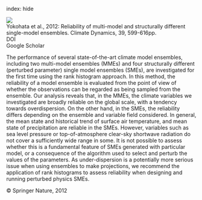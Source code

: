 index: hide

<div class="Citation">
    <div class="Citation-thumb CitationThumb-linked"  data-href="https://doi.org/10.1007/s00382-011-1203-1">
      <img src="https://static.claimspace.cloud/climate-study-static/refs/thumbs/12/Yokohata_et_al_2012-thumb.png" />
    </div>

  <div class="Citation-body">
    <div class="Citation-text">Yokohata et al., 2012: Reliability of multi-model and structurally different single-model ensembles. <span class="Article-journal">Climate Dynamics, </span><span class="Article-volume">39, </span>599-616pp.</div>
    <div class="Citation-links">
      <div class="CitationLink" data-href="https://doi.org/10.1007/s00382-011-1203-1">
        <div class="CitationLink-icon CitationLink-Doi"></div>
        <div class="CitationLink-text">DOI</div>
      </div>
      <div class="CitationLink" data-href="https://scholar.google.com/scholar?q=10.1007/s00382-011-1203-1">
        <div class="CitationLink-icon CitationLink-Scholar"></div>
        <div class="CitationLink-text">Google Scholar</div>
      </div>
    </div>
  </div>
</div>

The performance of several state-of-the-art climate model ensembles, including two multi-model ensembles (MMEs) and four structurally different (perturbed parameter) single model ensembles (SMEs), are investigated for the first time using the rank histogram approach. In this method, the reliability of a model ensemble is evaluated from the point of view of whether the observations can be regarded as being sampled from the ensemble. Our analysis reveals that, in the MMEs, the climate variables we investigated are broadly reliable on the global scale, with a tendency towards overdispersion. On the other hand, in the SMEs, the reliability differs depending on the ensemble and variable field considered. In general, the mean state and historical trend of surface air temperature, and mean state of precipitation are reliable in the SMEs. However, variables such as sea level pressure or top-of-atmosphere clear-sky shortwave radiation do not cover a sufficiently wide range in some. It is not possible to assess whether this is a fundamental feature of SMEs generated with particular model, or a consequence of the algorithm used to select and perturb the values of the parameters. As under-dispersion is a potentially more serious issue when using ensembles to make projections, we recommend the application of rank histograms to assess reliability when designing and running perturbed physics SMEs.

<div class="Citation-copy">
&copy; Springer Nature, 2012
</div>